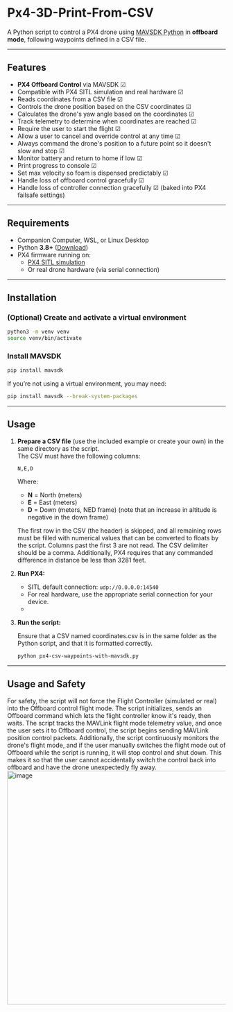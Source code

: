 # Px4-3D-Print-From-CSV

A Python script to control a PX4 drone using [MAVSDK Python](https://mavsdk.mavlink.io/main/en/index.html) in **offboard mode**, following waypoints defined in a CSV file.

---

## Features

- **PX4 Offboard Control** via MAVSDK ☑
- Compatible with PX4 SITL simulation and real hardware ☑
- Reads coordinates from a CSV file ☑
- Controls the drone position based on the CSV coordinates ☑
- Calculates the drone's yaw angle based on the coordinates ☑ 
- Track telemetry to determine when coordinates are reached ☑
- Require the user to start the flight ☑
- Allow a user to cancel and override control at any time ☑
- Always command the drone's position to a future point so it doesn't slow and stop ☑
- Monitor battery and return to home if low ☑
- Print progress to console ☑
- Set max velocity so foam is dispensed predictably ☑
- Handle loss of offboard control gracefully ☑
- Handle loss of controller connection gracefully ☑ (baked into PX4 failsafe settings)

---

## Requirements

- Companion Computer, WSL, or Linux Desktop
- Python **3.8+** ([Download](https://www.python.org/downloads/))
- PX4 firmware running on:
	- [PX4 SITL simulation](https://docs.px4.io/main/en/simulation/)
	- Or real drone hardware (via serial connection)

---

## Installation

### (Optional) Create and activate a virtual environment

```sh
python3 -m venv venv
source venv/bin/activate
```

### Install MAVSDK

```sh
pip install mavsdk
```

If you’re not using a virtual environment, you may need:

```sh
pip install mavsdk --break-system-packages
```

---

## Usage

1. **Prepare a CSV file** (use the included example or create your own) in the same directory as the script.  
	 The CSV must have the following columns:

	 ```
	 N,E,D
	 ```

	 Where:
	 - **N** = North (meters)
	 - **E** = East (meters)
	 - **D** = Down (meters, NED frame) (note that an increase in altitude is negative in the down frame) 

	  The first row in the CSV (the header) is skipped, and all remaining rows must be filled with numerical values that can be converted to floats by the script. Columns past the first 3 are not read. The CSV delimiter should be a comma.
	  Additionally, PX4 requires that any commanded difference in distance be less than 3281 feet. 
   
3. **Run PX4:**
	 - SITL default connection: `udp://0.0.0.0:14540`
	 - For real hardware, use the appropriate serial connection for your device.
 	 - 

5. **Run the script:**

	Ensure that a CSV named coordinates.csv is in the same folder as the Python script, and that it is formatted correctly.

	 ```sh
	 python px4-csv-waypoints-with-mavsdk.py
	 ```
	
---

## Usage and Safety
For safety, the script will not force the Flight Controller (simulated or real) into the Offboard control flight mode. The script initializes, sends an Offboard command which lets the flight controller know it's ready, then waits. The script tracks the MAVLink flight mode telemetry value, and once the user sets it to Offboard control, the script begins sending MAVLink position control packets.
Additionally, the script continuously monitors the drone's flight mode, and if the user manually switches the flight mode out of Offboard while the script is running, it will stop control and shut down. This makes it so that the user cannot accidentally switch the control back into offboard and have the drone unexpectedly fly away.
<img width="873" height="539" alt="image" src="https://github.com/user-attachments/assets/7ef86019-ea41-4c40-b246-528303c288af" />

